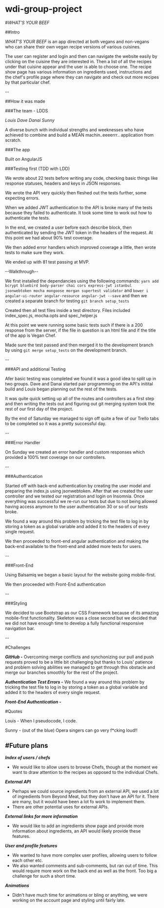 # wdi-group-project

#*WHAT'S YOUR BEEF*


##Intro

*WHAT'S YOUR BEEF* is an app directed at both vegans and non-vegans who can share their own vegan recipe versions of various cuisines.

The user can register and login and then can navigate the website easily by clicking on the cuisine they are interested in. Then a list of all the recipes under that cuisine appear and the user is able to choose one.
The recipe show page has various information on ingredients used, instructions and the chef's profile page where they can navigate and check out more recipes by that particular chef.

--

##How it was made

###The team - LDDS

*Louis*
*Dave*
*Danai*
*Sunny*

A diverse bunch with individual strengths and weeknesses who have achieved to combine and build a MEAN machin..eeeerrr.. application from scratch.

###The app

Built on AngularJS


###Testing first (TDD with LDD)

We wrote about 22 tests before writing any code, checking basic things like response statuses, headers and keys in JSON responses.

We wrote the API very quickly then fleshed out the tests further, some expecting errors.

When we added JWT authentication to the API is broke many of the tests because they failed to authenticate. It took some time to work out how to authenticate the tests.

In the end, we created a user before each describe block, then authenticated by sending the JWT token in the headers of the request. At this point we had about 90% test coverage.

We then added error handlers which improved coverage a little, then wrote tests to make sure they work.

We ended up with 81 test passing at MVP.

--Walkthrough--

We first installed the dependancies using the following commands: `yarn add bcrypt bluebird body-parser chai cors express-jwt istanbul jsonwebtoken mocha mongoose morgan supertest validator` and `bower i angular-ui-router angular-resource angular-jwt --save`
 and then we created a separate branch for testing `git branch setup_tests`

Created then all test files inside a test directory. Files included  index_spec.js, mocha.opts and spec_helper.js

At this point we were running some basic tests such if there is a 200 response from the server, if the file in question is an html file and if the title of the app is Vegan Chef.

Made sure the test passed and then merged it to the development branch by using `git merge setup_tests` on the development branch.


--

###API and additional Testing

Afer basic testing was completed we found it was a good idea to split up in two groups. Dave and Danai started pair programming on the API's initital build and Louis began planning out the rest of the tests.

It was quite quick setting up all of the routes and controllers as a first step and then writing the tests out and figuring out git merging system took the rest of our first day of the project.

By the end of Saturday we managed to sign off quite a few of our Trello tabs to be completed so it was a pretty successful day.

--

###Error Handler

On Sunday we created an error handler and custom responses which provided a 100% test coverage on our controllers.


--

###Authentication

Started off with back-end authentication by creating the user model and preparing the index.js using jsonwebtoken. After that we created the user controller and we tested our registration and login on Insomnia. Once everything was successful we re-run our tests but due to not being allowed having access anymore to the user authentication 30 or so of our tests broke.

We found a way around this problem by tricking the test file to log in by storing a token as a global variable and added it to the headers of every single request.

We then proceeded to front-end angular authentication and making the back-end available to the front-end and added more tests for users.

--

###Front-End

Using Balsamiq we began a basic layout for the website going mobile-first.

We then proceeded with Front-End authentication

--

###Styling

We decided to use Bootstrap as our CSS Framework because of its amazing mobile-first functionality. Skeleton was a close second but we decided that we did not have enough time to develop a fully functional responsive navigation bar.

--

#Challenges

***GitHub -*** Overcoming merge conflicts and synchonizing our pull and push requests proved to be a little bit challenging but thanks to Louis' patience and problem solving abilities we managed to get through this obstacle and merge our branches smoothly for the rest of the project.

***Authentication Test Errors -***
We found a way around this problem by tricking the test file to log in by storing a token as a global variable and added it to the headers of every single request.

***Front-End Authentication -***

#Quotes

Louis - When I pseudocode, I code.

Sunny - (out of the blue) Opera singers can go very f*cking loud!!


#Future plans
--

***Index of users / chefs***

- We would like to allow users to browse Chefs, though at the moment we want to draw attention to the recipes as opposed to the individual Chefs. 

***External API***

- Perhaps we could source ingredients from an external API, we used a lot of ingredients from Beyond Meat, but they don't have an API for it. There are many, but it would have been a lot fo work to implement them.
- There are other potential uses for external APIs.

***External links for more information***

- We would like to add an ingredients show page and provide more information about ingredients, an API would likely provide these features. 

***User and profile features***

- We wanted to have more complex user profiles, allowing users to follow each other etc. 
- We also wanted comments and sub-comments, but ran out of time. This would require more work on the back end as well as the front. Too big a challenge for such a short time. 

***Animations***

- Didn't have much time for animations or bling or anything, we were working on the account page and styling until fairly late. 